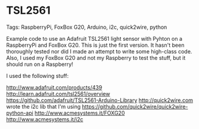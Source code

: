 TSL2561
=======

Tags: RaspberryPi, FoxBox G20, Arduino, i2c, quick2wire, python 

Example code to use an Adafruit TSL2561 light sensor with Pyhton on a RaspberryPi and FoxBox G20.
This is just the first version. It hasn't been thoroughly tested nor did I made an attempt to write some high-class code. 
Also, I used my FoxBox G20 and not my Raspberry to test the stuff, but it should run on a Raspberry!

I used the following stuff:

http://www.adafruit.com/products/439
http://learn.adafruit.com/tsl2561/overview
https://github.com/adafruit/TSL2561-Arduino-Library
http://quick2wire.com wrote the i2c lib that I'm using
https://github.com/quick2wire/quick2wire-python-api
http://www.acmesystems.it/FOXG20
http://www.acmesystems.it/i2c
